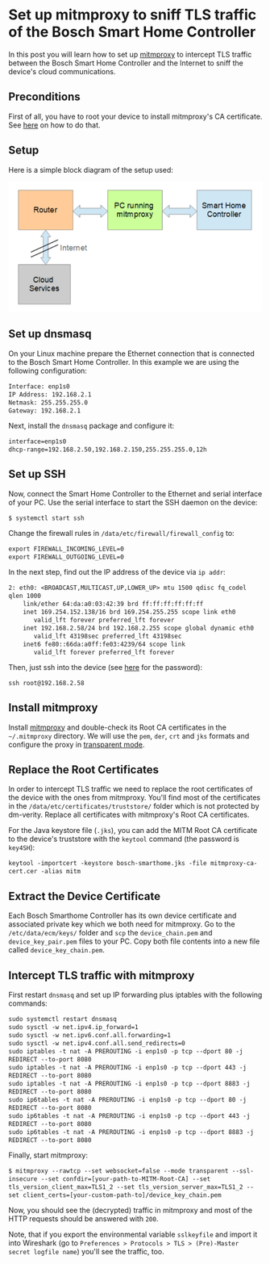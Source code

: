 # Set up mitmproxy to sniff TLS traffic of the Bosch Smart Home Controller

In this post you will learn how to set up [mitmproxy](https://mitmproxy.org/) to intercept TLS traffic between the Bosch Smart Home Controller and the Internet to sniff the device's cloud communications.

## Preconditions

First of all, you have to root your device to install mitmproxy's CA certificate. See [here](https://github.com/veganmosfet/BoschSmartHome/blob/main/P1/README.md) on how to do that.

## Setup

Here is a simple block diagram of the setup used:

![setup](./pictures/setup.png)

## Set up dnsmasq

On your Linux machine prepare the Ethernet connection that is connected to the Bosch Smart Home Controller. In this example we are using the following configuration:

```
Interface: enp1s0
IP Address: 192.168.2.1
Netmask: 255.255.255.0
Gateway: 192.168.2.1
```

Next, install the `dnsmasq` package and configure it:

```
interface=enp1s0
dhcp-range=192.168.2.50,192.168.2.150,255.255.255.0,12h
```

## Set up SSH

Now, connect the Smart Home Controller to the Ethernet and serial interface of your PC. Use the serial interface to start the SSH daemon on the device:

```
$ systemctl start ssh
```

Change the firewall rules in `/data/etc/firewall/firewall_config` to:
```
export FIREWALL_INCOMING_LEVEL=0
export FIREWALL_OUTGOING_LEVEL=0
```

In the next step, find out the IP address of the device via `ip addr`:

```
2: eth0: <BROADCAST,MULTICAST,UP,LOWER_UP> mtu 1500 qdisc fq_codel qlen 1000
    link/ether 64:da:a0:03:42:39 brd ff:ff:ff:ff:ff:ff
    inet 169.254.152.138/16 brd 169.254.255.255 scope link eth0
       valid_lft forever preferred_lft forever
    inet 192.168.2.58/24 brd 192.168.2.255 scope global dynamic eth0
       valid_lft 43198sec preferred_lft 43198sec
    inet6 fe80::66da:a0ff:fe03:4239/64 scope link 
       valid_lft forever preferred_lft forever 
```

Then, just ssh into the device (see [here](https://github.com/veganmosfet/BoschSmartHome/blob/main/P1/README.md#getting-a-linux-root-shell) for the password):

```
ssh root@192.168.2.58
```

## Install mitmproxy

Install [mitmproxy](https://mitmproxy.org/) and double-check its Root CA certificates in the `~/.mitmproxy` directory. We will use the `pem`, `der`, `crt` and `jks` formats and configure the proxy in [transparent mode](https://docs.mitmproxy.org/stable/howto-transparent/).

## Replace the Root Certificates

In order to intercept TLS traffic we need to replace the root certificates of the device with the ones from mitmproxy. You'll find most of the certificates in the `/data/etc/certificates/truststore/` folder which is not protected by dm-verity. Replace all certificates with mitmproxy's Root CA certificates.

For the Java keystore file (`.jks`), you can add the MITM Root CA certificate to the device's truststore with the `keytool` command (the password is `key4SH`):

```
keytool -importcert -keystore bosch-smarthome.jks -file mitmproxy-ca-cert.cer -alias mitm
```

## Extract the Device Certificate

Each Bosch Smarthome Controller has its own device certificate and associated private key which we both need for mitmproxy. Go to the `/etc/data/ecm/keys/` folder and `scp` the `device_chain.pem` and `device_key_pair.pem` files to your PC. Copy both file contents into a new file called `device_key_chain.pem`.

## Intercept TLS traffic with mitmproxy

First restart `dnsmasq` and set up IP forwarding plus iptables with the following commands:

```
sudo systemctl restart dnsmasq
sudo sysctl -w net.ipv4.ip_forward=1
sudo sysctl -w net.ipv6.conf.all.forwarding=1
sudo sysctl -w net.ipv4.conf.all.send_redirects=0
sudo iptables -t nat -A PREROUTING -i enp1s0 -p tcp --dport 80 -j REDIRECT --to-port 8080
sudo iptables -t nat -A PREROUTING -i enp1s0 -p tcp --dport 443 -j REDIRECT --to-port 8080
sudo iptables -t nat -A PREROUTING -i enp1s0 -p tcp --dport 8883 -j REDIRECT --to-port 8080
sudo ip6tables -t nat -A PREROUTING -i enp1s0 -p tcp --dport 80 -j REDIRECT --to-port 8080
sudo ip6tables -t nat -A PREROUTING -i enp1s0 -p tcp --dport 443 -j REDIRECT --to-port 8080
sudo ip6tables -t nat -A PREROUTING -i enp1s0 -p tcp --dport 8883 -j REDIRECT --to-port 8080
```

Finally, start mitmproxy:

```
$ mitmproxy --rawtcp --set websocket=false --mode transparent --ssl-insecure --set confdir=[your-path-to-MITM-Root-CA] --set tls_version_client_max=TLS1_2 --set tls_version_server_max=TLS1_2 --set client_certs=[your-custom-path-to]/device_key_chain.pem
```

Now, you should see the (decrypted) traffic in mitmproxy and most of the HTTP requests should be answered with `200`.

Note, that if you export the environmental variable `sslkeyfile` and import it into Wireshark (go to `Preferences > Protocols > TLS > (Pre)-Master secret logfile name`) you'll see the traffic, too.
